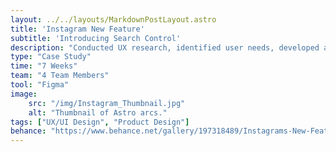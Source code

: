 ```yaml
---
layout: ../../layouts/MarkdownPostLayout.astro
title: 'Instagram New Feature'
subtitle: 'Introducing Search Control'
description: "Conducted UX research, identified user needs, developed a new feature for search and content personalization. Seamlessly integrated with current UI design, based on insights from user interviews, surveys, and usability testing."
type: "Case Study"
time: "7 Weeks"
team: "4 Team Members"
tool: "Figma"
image:
    src: "/img/Instagram_Thumbnail.jpg"
    alt: "Thumbnail of Astro arcs."
tags: ["UX/UI Design", "Product Design"]
behance: "https://www.behance.net/gallery/197318489/Instagrams-New-Feature-Search-Control-Case-Study"
---
```


<figure class="project">
    <img src="/img/Instagram-1.jpg" alt="" class="project">
    <img src="/img/Instagram-2.jpg" alt="" class="project">
    <img src="/img/Instagram-3.jpg" alt="" class="project">   
    <img src="/img/Instagram-4.jpg" alt="" class="project">
    <img src="/img/Instagram-5.jpg" alt="" class="project">
    <img src="/img/Instagram-6.jpg" alt="" class="project">
    <img src="/img/Instagram-7.jpg" alt="" class="project">
    <img src="/img/Instagram-8.jpg" alt="" class="project">
    <img src="/img/Instagram-9.jpg" alt="" class="project">
    <img src="/img/Instagram-10.jpg" alt="" class="project">   
    <img src="/img/Instagram-11.jpg" alt="" class="project">
    <img src="/img/Instagram-1.jpg" alt="" class="project">
    <img src="/img/Instagram-12.jpg" alt="" class="project">
    <img src="/img/Instagram-13.jpg" alt="" class="project">
    <img src="/img/Instagram-14.jpg" alt="" class="project">
    <img src="/img/Instagram-15.jpg" alt="" class="project">
    <img src="/img/Instagram-16.jpg" alt="" class="project">   
    <img src="/img/Instagram-17.jpg" alt="" class="project">
    <img src="/img/Instagram-18.jpg" alt="" class="project">
    <img src="/img/Instagram-19.jpg" alt="" class="project">
    <img src="/img/Instagram-20.jpg" alt="" class="project">
    <img src="/img/Instagram-21.jpg" alt="" class="project">
    <img src="/img/Instagram-22.jpg" alt="" class="project">
    <img src="/img/Instagram-23.jpg" alt="" class="project">        
</figure>





